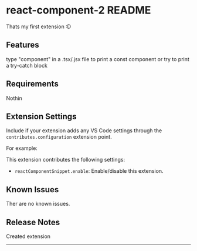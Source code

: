 # react-component-2 README

Thats my first extension :D

## Features

type "component" in a .tsx/.jsx file to print a const component or try to print a try-catch block

## Requirements

Nothin

## Extension Settings

Include if your extension adds any VS Code settings through the `contributes.configuration` extension point.

For example:

This extension contributes the following settings:

* `reactComponentSnippet.enable`: Enable/disable this extension.

## Known Issues

Ther are no known issues.

## Release Notes

Created extension

---
